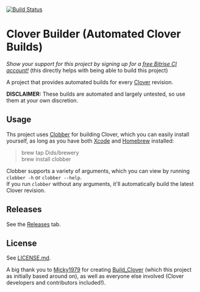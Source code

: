 [![Build Status](https://www.bitrise.io/app/d99a8cc679de9944/status.svg?token=4iYU6RsLSXBRMno3j3GnJg&branch=master)](https://www.bitrise.io/app/d99a8cc679de9944)

# Clover Builder (Automated Clover Builds)

*Show your support for this project by signing up for a [free Bitrise CI account!](https://app.bitrise.io?referrer=02c20c56fa07adcb)* (this directly helps with being able to build this project)

A project that provides automated builds for every [Clover](https://clover-wiki.zetam.org) revision.

**DISCLAIMER:** These builds are automated and largely untested, so use them at your own discretion.

## Usage

Ths project uses [Clobber](https://github.com/Dids/clobber) for building Clover, which you can easily install yourself, as long as you have both [Xcode](https://developer.apple.com/xcode/) and [Homebrew](https://brew.sh/) installed:

> brew tap Dids/brewery  
> brew install clobber  

Clobber supports a variety of arguments, which you can view by running `clobber -h` or `clobber --help`.  
If you run `clobber` without any arguments, it'll automatically build the latest Clover revision.

## Releases

See the [Releases](https://github.com/Dids/clover-builder/releases) tab.

## License

See [LICENSE.md](LICENSE.md).

A big thank you to [Micky1979](https://github.com/Micky1979) for creating [Build_Clover](https://github.com/Micky1979/Build_Clover) (which this project as initially based around on), as well as everyone else involved (Clover developers and contributors included!).
